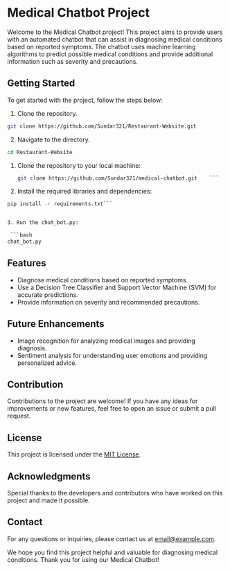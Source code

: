 
# Medical Chatbot Project

Welcome to the Medical Chatbot project! This project aims to provide users with an automated chatbot that can assist in diagnosing medical conditions based on reported symptoms. The chatbot uses machine learning algorithms to predict possible medical conditions and provide additional information such as severity and precautions.

## Getting Started

To get started with the project, follow the steps below:

1. Clone the repository.  
```bash
git clone https://github.com/Sundar321/Restaurant-Website.git
```

2. Navigate to the directory.
```bash
cd Restaurant-Website

```

1. Clone the repository to your local machine:
   
   ```bash
   git clone https://github.com/Sundar321/medical-chatbot.git    ```    


3. Install the required libraries and dependencies:

```bash
pip install -r requirements.txt```  


3. Run the chat_bot.py:

 ```bash
chat_bot.py
```

## Features

- Diagnose medical conditions based on reported symptoms.
- Use a Decision Tree Classifier and Support Vector Machine (SVM) for accurate predictions.
- Provide information on severity and recommended precautions.

## Future Enhancements

- Image recognition for analyzing medical images and providing diagnosis.
- Sentiment analysis for understanding user emotions and providing personalized advice.

## Contribution

Contributions to the project are welcome! If you have any ideas for improvements or new features, feel free to open an issue or submit a pull request.

## License

This project is licensed under the [MIT License](LICENSE).

## Acknowledgments

Special thanks to the developers and contributors who have worked on this project and made it possible.

## Contact

For any questions or inquiries, please contact us at [email@example.com](mailto:email@example.com).

We hope you find this project helpful and valuable for diagnosing medical conditions. Thank you for using our Medical Chatbot!

